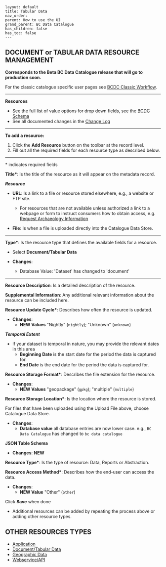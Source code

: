 ```---
layout: default
title: Tabular Data 
nav_order: 
parent: How to use the UI
grand_parent: BC Data Catalogue
has_children: false
has_toc: false
---
```
## DOCUMENT or TABULAR DATA RESOURCE MANAGEMENT

**Corresponds to the Beta BC Data Catalogue release that will go to production soon.**

For the classic catalogue specific user pages see [BCDC Classic Workflow](https://bcgov.github.io/data-publication/pages/dps_bcdc_classic_w.html).


---------------
**Resources**
+ See the full list of value options for drop down fields, see the [BCDC Schema](https://cat.data.gov.bc.ca/api/3/action/scheming_dataset_schema_show?type=bcdc_dataset)
+ See all documented changes in the [Change Log](https://github.com/bcgov/ckan-ui/blob/master/pages/beta_schema_changes.md#application-resource-level-changes)


---------------

**To add a resource:**
1. Click the **Add Resource** button on the toolbar at the record level.
1. Fill out all the required fields for each resource type as described below.


---------------
\* indicates required fields

**Title\***: Is the title of the resource as it will appear on the metadata record. 

**_Resource_**

+ **URL**: Is a link to a file or resource stored elsewhere, e.g., a website or FTP site.
    - For resources that are not available unless authorized a link to a webpage or form to instruct consumers how to obtain access, e.g. [Request Archaeology Information](https://catalogue.data.gov.bc.ca/dataset/a6d58d20-8e19-46ba-b5a0-f02e436fa765/resource/cbbd35ea-8ddb-4cb4-b717-d897e5303dc3)

+ **File**: Is when a file is uploaded directly into the Catalogue Data Store.


---------------

**Type\***: Is the resource type that defines the available fields for a resource.
+ Select **Document/Tabular Data**

+ **Changes**:
    - Database Value: 'Dataset' has changed to 'document'

---------------

**Resource Description**: Is a detailed description of the resource.

**Supplemental Information**: Any additional relevant information about the resource can be included here.

**Resource Update Cycle\***: Describes how often the resource is updated.

+ **Changes**:
    - **NEW Values** "Nightly" (`nightly`); "Unknown" (`unknown`)

**_Temporal Extent_**

+ If your dataset is temporal in nature, you may provide the relevant dates in this area
    - **Beginning Date** is the start date for the period the data is captured for.
    - **End Date** is the end date for the period the data is captured for. 

**Resource Storage Format\***: Describes the file extension for the resource.

+ **Changes**:
   - **NEW Values** "geopackage" (`gpkg`); "multiple" (`multiple`)

**Resource Storage Location\***: Is the location where the resource is stored.

For files that have been uploaded using the Upload File above, choose Catalogue Data Store.

+ **Changes**:
   - **Database value** all database entries are now lower case. e.g., `BC Data Catalogue` has changed to `bc data catalogue`


**JSON Table Schema**

+ **Changes**: **NEW**

**Resource Type\***: Is the type of resource: Data, Reports or Abstraction.

**Resource Access Method\***: Describes how the end-user can access the data.

+ **Changes**:
   - **NEW Value** "Other" (`other`)

Click **Save** when done

+ Additional resources can be added by repeating the process above or adding other resource types.


## OTHER RESOURCES TYPES
- [Application](./dps_bcdc_w_application.md)
- [Document/Tabular Data](./dps_bcdc_w_dataset.md/)
- [Geographic Data](./dps_bcdc_w_geographic_dataset.md)
- [Webservice/API](./dps_bcdc_w_webservice_api.md)
